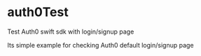 # auth0Test
Test Auth0 swift sdk with login/signup page

Its simple example for checking Auth0 default login/signup page
